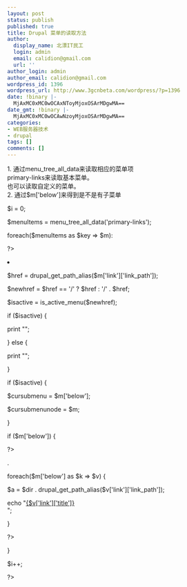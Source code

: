 ```yaml
---
layout: post
status: publish
published: true
title: Drupal 菜单的读取方法
author:
  display_name: 北漂IT民工
  login: admin
  email: calidion@gmail.com
  url: ''
author_login: admin
author_email: calidion@gmail.com
wordpress_id: 1396
wordpress_url: http://www.3gcnbeta.com/wordpress/?p=1396
date: !binary |-
  MjAxMC0xMC0wOCAxNToyMjoxOSArMDgwMA==
date_gmt: !binary |-
  MjAxMC0xMC0wOCAwNzoyMjoxOSArMDgwMA==
categories:
- WEB服务器技术
- drupal
tags: []
comments: []
---
```

<p>1. 通过menu_tree_all_data来读取相应的菜单项<br />
primary-links来读取基本菜单。<br />
也可以读取自定义的菜单。<br />
2. 通过$m['below']来得到是不是有子菜单</p>
<div id="_mcePaste">
<ul></div></p>
<div id="_mcePaste"><?php</div></p>
<div id="_mcePaste">$i = 0;</div></p>
<div id="_mcePaste">$menuItems = menu_tree_all_data('primary-links');</div></p>
<div id="_mcePaste">foreach($menuItems as $key => $m):</div></p>
<div id="_mcePaste">?></div></p>
<div id="_mcePaste">
<li></div></p>
<div id="_mcePaste"><?php</div></p>
<div id="_mcePaste">$href = drupal_get_path_alias($m['link']['link_path']);</div></p>
<div id="_mcePaste">$newhref = $href == '/' ? $href : '/' . $href;</div></p>
<div id="_mcePaste">$isactive = is_active_menu($newhref);</div></p>
<div id="_mcePaste">if ($isactive) {</div></p>
<div id="_mcePaste">print "<a href='" . $dir . $href . "' id='navbar$i' class='hover' onmouseover="showMenu('navbar$i', 'subnav$i')" onFocus="this.blur()"><!--{$m['link']['title']}--></a>";</div></p>
<div id="_mcePaste">} else {</div></p>
<div id="_mcePaste">print "<a href='" . $dir . $href . "' id='navbar$i' onmouseover="showMenu('navbar$i', 'subnav$i')" onFocus="this.blur()"><!--{$m['link']['title']}--></a>";</div></p>
<div id="_mcePaste">}</div></p>
<div id="_mcePaste">if ($isactive) {</div></p>
<div id="_mcePaste">$cursubmenu = $m['below'];</div></p>
<div id="_mcePaste">$cursubmenunode = $m;</div></p>
<div id="_mcePaste">}</div></p>
<div id="_mcePaste">if ($m['below']) {</div></p>
<div id="_mcePaste">?></div></p>
<div id="_mcePaste">
<div id="subnav<?php echo $i?>" ></div></p>
<div id="_mcePaste">
<p>.</p></div></p>
<div id="_mcePaste">
<p></div></p>
<div id="_mcePaste"><span style="width: 200px"></div></p>
<div id="_mcePaste"><?php</div></p>
<div id="_mcePaste">foreach($m['below'] as $k => $v) {</div></p>
<div id="_mcePaste">$a = $dir . drupal_get_path_alias($v['link']['link_path']);</div></p>
<div id="_mcePaste">echo "<a href="$a">{$v['link']['title']}</a><br />";</div></p>
<div id="_mcePaste">}</div></p>
<div id="_mcePaste">?></div></p>
<div id="_mcePaste"></span></div></p>
<div id="_mcePaste"></p></div></p>
<div id="_mcePaste"></div></div></p>
<div id="_mcePaste"><?php</div></p>
<div id="_mcePaste">}</div></p>
<div id="_mcePaste">$i++;</div></p>
<div id="_mcePaste">?></div></p>
<div id="_mcePaste"></li></div></p>
<div id="_mcePaste"><?php endforeach; ?></div></p>
<div id="_mcePaste"></ul></div></p>

